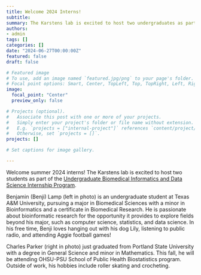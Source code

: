 ```yaml
---
title: Welcome 2024 Interns!
subtitle: 
summary: The Karstens lab is excited to host two undergraduates as part of the Undergraduate Biomedical Informatics...
authors:
- admin
tags: []
categories: []
date: "2024-06-27T00:00:00Z"
featured: false
draft: false

# Featured image
# To use, add an image named `featured.jpg/png` to your page's folder.
# Focal point options: Smart, Center, TopLeft, Top, TopRight, Left, Right, BottomLeft, Bottom, BottomRight
image:
  focal_point: "Center"
  preview_only: false

# Projects (optional).
#   Associate this post with one or more of your projects.
#   Simply enter your project's folder or file name without extension.
#   E.g. `projects = ["internal-project"]` references `content/project/deep-learning/index.md`.
#   Otherwise, set `projects = []`.
projects: []

# Set captions for image gallery.

---
```


Welcome summer 2024 interns! The Karstens lab is excited to host two students as part of the [Undergraduate Biomedical Informatics and Data Science Internship Program](https://www.ohsu.edu/school-of-medicine/medical-informatics-and-clinical-epidemiology/high-school-and-college
).

Benjamin (Benji) Lamp (left in photo) is an undergraduate student at Texas A&M University, pursuing a major in Biomedical Sciences with a minor in Bioinformatics and a certificate in Biomedical Research. He is passionate about bioinformatic research for the opportunity it provides to explore fields beyond his major, such as computer science, statistics, and data science. In his free time, Benji loves hanging out with his dog Lily, listening to public radio, and attending Aggie football games!

Charles Parker (right in photo) just graduated from Portland State University with a degree in General Science and minor in Mathematics. This fall, he will be attending OHSU-PSU School of Public Health Biostatistics program. Outside of work, his hobbies include roller skating and crocheting.

